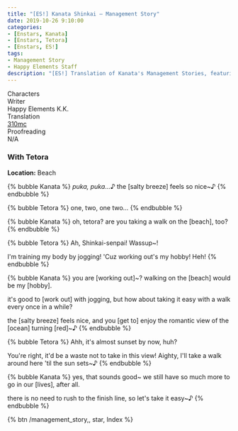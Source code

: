 ```yaml
---
title: "[ES!] Kanata Shinkai – Management Story"
date: 2019-10-26 9:10:00
categories:
- [Enstars, Kanata]
- [Enstars, Tetora]
- [Enstars, ES!]
tags:
- Management Story
- Happy Elements Staff
description: "[ES!] Translation of Kanata's Management Stories, featuring Tetora."
---
```

<div class="three-wrapper" style="--storyColor:#965e7d;--storyColor-rgb:150,94,125;--storyColor-h:326.8;--storyColor-s: 23%;--storyColor-l:47.8%;">
    <div class="info-area">
        <div class="info">
            <div class="info-item characters">
                <div class="label">
                    Characters
                </div>
                <div class="value">
                <a href="/categories/Enstars/Kanata" character="Kanata"></a>
                <a href="/categories/Enstars/Tetora" character="Tetora"></a>
                </div>
            </div>
            <div class="info-item one">
                <div class="label">
                    Writer
                </div>
                <div class="value">
                    Happy Elements K.K.
                </div>
            </div>
            <div class="info-item two">
                <div class="label">
                    Translation
                </div>
                <div class="value">
                    <a href="/about">310mc</a>
                </div>
            </div>
            <div class="info-item three">
                <div class="label">
                   Proofreading
                </div>
                <div class="value">
                    N/A
                </div>
            </div>
        </div>
    </div>
</div>

<!-- more -->

### With Tetora

<div class="msr-location">
    <p><span><b>Location:</b> Beach</span></p>
</div>

{% bubble Kanata %}
*puka, puka*…♪ the [salty breeze] feels so nice~♪
{% endbubble %}

{% bubble Tetora %}
one, two, one two…
{% endbubble %}

{% bubble Kanata %}
oh, tetora? are you taking a walk on the [beach], too?
{% endbubble %}

{% bubble Tetora %}
Ah, Shinkai-senpai! Wassup~!

I'm training my body by jogging! 'Cuz working out's my hobby! Heh!
{% endbubble %}

{% bubble Kanata %}
you are [working out]~? walking on the [beach] would be my [hobby].

it's good to [work out] with jogging, but how about taking it easy with a walk every once in a while?

the [salty breeze] feels nice, and you [get to] enjoy the romantic view of the [ocean] turning [red]~♪
{% endbubble %}

{% bubble Tetora %}
Ahh, it's almost sunset by now, huh?

You're right, it'd be a waste not to take in this view! Aighty, I'll take a walk around here 'til the sun sets~♪
{% endbubble %}

{% bubble Kanata %}
yes, that sounds good~ we still have so much more to go in our [lives], after all.

there is no need to rush to the finish line, so let's take it easy~♪
{% endbubble %}

<div toc>{% btn /management_story,, star, Index %}</div>
